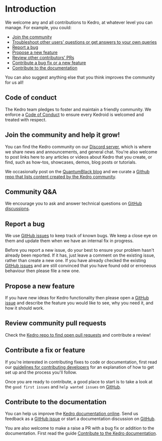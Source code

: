 # Introduction

We welcome any and all contributions to Kedro, at whatever level you can manage. For example, you could:

- [Join the community](#join-the-community-and-help-it-grow)
- [Troubleshoot other users' questions or get answers to your own queries](#troubleshoot-for-other-users-and-get-help-from-the-community)
- [Report a bug](#report-a-bug)
- [Propose a new feature](#propose-a-new-feature)
- [Review other contributors' PRs](#review-community-pull-requests)
- [Contribute a bug fix or a new feature](#contribute-a-fix-or-feature)
- [Contribute to the documentation](#contribute-to-the-documentation)


You can also suggest anything else that you think improves the community for us all!

## Code of conduct

The Kedro team pledges to foster and maintain a friendly community. We enforce a [Code of Conduct](./CODE_OF_CONDUCT.md) to ensure every Kedroid is welcomed and treated with respect.

## Join the community and help it grow!

You can find the Kedro community on our [Discord server](https://discord.gg/akJDeVaxnB), which is where we share news and announcements, and general chat. You're also welcome to post links here to any articles or videos about Kedro that you create, or find, such as how-tos, showcases, demos, blog posts or tutorials.

We occasionally post on the [QuantumBlack blog](https://medium.com/quantumblack/) and we curate a [Github repo that lists content created by the Kedro community](https://github.com/quantumblacklabs/kedro-community).

## Community Q&A

We encourage you to ask and answer technical questions on [GitHub discussions](https://github.com/quantumblacklabs/kedro/discussions).

## Report a bug

We use [GitHub issues](https://github.com/quantumblacklabs/kedro/issues) to keep track of known bugs. We keep a close eye on them and update them when we have an internal fix in progress.

Before you report a new issue, do your best to ensure your problem hasn't already been reported. If it has, just leave a comment on the existing issue, rather than create a new one. If you have already checked the existing [GitHub issues](https://github.com/quantumblacklabs/kedro/issues) and are still convinced that you have found odd or erroneous behaviour then please file a new one.

## Propose a new feature
If you have new ideas for Kedro functionality then please open a [GitHub issue](https://github.com/quantumblacklabs/kedro/issues) and describe the feature you would like to see, why you need it, and how it should work.


## Review community pull requests

Check the [Kedro repo to find open pull requests](https://github.com/quantumblacklabs/kedro/pulls) and contribute a review!

## Contribute a fix or feature

If you're interested in contributing fixes to code or documentation, first read our [guidelines for contributing developers](https://kedro.readthedocs.io/en/stable/14_contribution/02_developer_contributor_guidelines.html) for an explanation of how to get set up and the process you'll follow.

Once you are ready to contribute, a good place to start is to take a look at the `good first issues` and `help wanted issues` on [GitHub](https://github.com/quantumblacklabs/kedro/issues).

## Contribute to the documentation

You can help us improve the [Kedro documentation online](https://kedro.readthedocs.io/en/stable/). Send us feedback as a [GitHub issue](https://github.com/quantumblacklabs/kedro/issues) or start a documentation discussion on [GitHub](https://github.com/quantumblacklabs/kedro/discussions).

You are also welcome to make a raise a PR with a bug fix or addition to the documentation. First read the guide [Contribute to the Kedro documentation](https://kedro.readthedocs.io/en/stable/14_contribution/04_documentation_contributor_guidelines.html).
